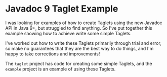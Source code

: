 # Javadoc 9 Taglet Example

I was looking for examples of how to create Taglets using the new Javadoc API in Java 9+,
but struggled to find anything.
So I've put together this example showing how to achieve write some simple Taglets.

I've worked out how to write these Taglets primarily through trial and error,
so make no guarantees that they are the best way to do things,
and I'm happy to take corrections and improvements!

The `taglet` project has code for creating some simple Taglets,
and the `example` project is an example of using these Taglets.  